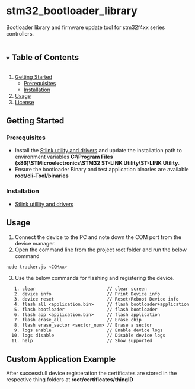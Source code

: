 # stm32_bootloader_library
Bootloader library and firmware update tool for stm32f4xx series controllers.

<!-- TABLE OF CONTENTS -->
<details open="open">
  <summary><h2 style="display: inline-block">Table of Contents</h2></summary>
  <ol>
    <li>
      <a href="#getting-started">Getting Started</a>
      <ul>
        <li><a href="#prerequisites">Prerequisites</a></li>
        <li><a href="#installation">Installation</a></li>
      </ul>
    </li>
    <li><a href="#usage">Usage</a></li>
    <li><a href="#license">License</a></li>
  </ol>
</details>




<!-- GETTING STARTED -->
## Getting Started

### Prerequisites

* Install the [Stlink utility and drivers](https://github.com/SaheblalBagwan/stlink-utility-and-drivers) and update the installation path to environment variables <b>C:\Program Files (x86)\STMicroelectronics\STM32 ST-LINK Utility\ST-LINK Utility</b>.
* Ensure the bootloader Binary and test application binaries are available <b>root/cli-Tool/binaries</b>

### Installation

* [Stlink utillity and drivers](https://github.com/SaheblalBagwan/stlink-utility-and-drivers)


<!-- USAGE EXAMPLES -->
## Usage
1. Connect the device to the PC and note down the COM port from the device manager. 
2. Open the command line from the project root folder and run the below command
  ```` sh
  node tracker.js <COMxx>
  ```` 
3. Use the below commands for flashing and registering the device.
  ```` 
     1. clear                           // clear screen
     2. device info                     // Print Device info
     3. device reset                    // Reset/Reboot Device info
     4. flash all <application.bin>     // flash bootloader+application
     5. flash bootloader                // flash bootloader
     6. flash app <application.bin>     // flash application
     7. flash erase_all                 // Erase chip
     8. flash erase_sector <sector_num> // Erase a sector
     9. logs enable                     // Enable device logs
    10. logs disable                    // Disable device logs
    11. help                            // Show supported
  ```` 
  
  <!-- Custom Application example -->
## Custom Application Example
After successfull device registeration the certificates are stored in the respective thing folders at <b>root/certificates/thingID</b> 



